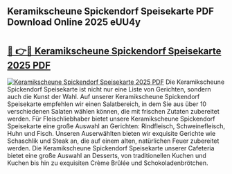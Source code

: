 ## Keramikscheune Spickendorf Speisekarte PDF Download Online 2025 eUU4y

# <h2><a href="http://gc5wml.nevu.top/?p=Keramikscheune+Spickendorf+Speisekarte">🔗 👉🔴 Keramikscheune Spickendorf Speisekarte 2025 PDF</a></h2>

[![Keramikscheune Spickendorf Speisekarte 2025 PDF](https://i.imgur.com/dBaPXMq.png)](http://gc5wml.nevu.top/?p=Keramikscheune+Spickendorf+Speisekarte)
Die Keramikscheune Spickendorf Speisekarte ist nicht nur eine Liste von Gerichten, sondern auch die Kunst der Wahl. Auf unserer Keramikscheune Spickendorf Speisekarte empfehlen wir einen Salatbereich, in dem Sie aus über 10 verschiedenen Salaten wählen können, die mit frischen Zutaten zubereitet werden. Für Fleischliebhaber bietet unsere Keramikscheune Spickendorf Speisekarte eine große Auswahl an Gerichten: Rindfleisch, Schweinefleisch, Huhn und Fisch. Unseren Auserwählten bieten wir exquisite Gerichte wie Schaschlik und Steak an, die auf einem alten, natürlichen Feuer zubereitet werden. Die Keramikscheune Spickendorf Speisekarte unserer Cafeteria bietet eine große Auswahl an Desserts, von traditionellen Kuchen und Kuchen bis hin zu exquisiten Crème Brûlée und Schokoladenbrötchen.
